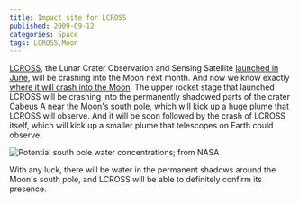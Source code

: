 ```yaml
---
title: Impact site for LCROSS
published: 2009-09-12
categories: Space
tags: LCROSS,Moon
---
```


<a href="https://www.nasa.gov/mission_pages/LCROSS/overview/index.html">LCROSS</a>, the
Lunar Crater Observation and Sensing Satellite <a
href="/2009/06/lrolcross-launched/">launched in June</a>, will be crashing into the Moon
next month.  And now we know exactly <a
href="https://www.nasa.gov/mission_pages/LCROSS/main/LCROSS_crater.html">where it will
crash into the Moon</a>.  The upper rocket stage that launched LCROSS will be crashing
into the permanently shadowed parts of the crater Cabeus A near the Moon's south pole,
which will kick up a huge plume that LCROSS will observe.  And it will be soon followed by
the crash of LCROSS itself, which will kick up a smaller plume that telescopes on Earth
could observe.

![Potential south pole water concentrations; from [NASA](https://www.nasa.gov/mission_pages/LCROSS/main/LCROSS_crater.html)](target.jpg)

With any luck, there will be water in the permanent shadows around the Moon's south pole,
and LCROSS will be able to definitely confirm its presence.
